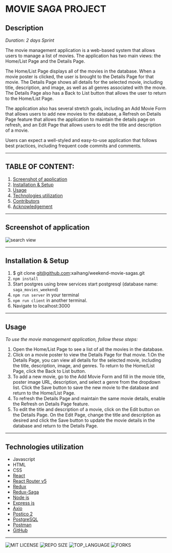 # MOVIE SAGA PROJECT 

## Description

_Duration: 2 days Sprint_

The movie management application is a web-based system that allows users to manage a list of movies. The application has two main views: the Home/List Page and the Details Page.

The Home/List Page displays all of the movies in the database. When a movie poster is clicked, the user is brought to the Details Page for that movie. The Details Page shows all details for the selected movie, including title, description, and image, as well as all genres associated with the movie. The Details Page also has a Back to List button that allows the user to return to the Home/List Page.

The application also has several stretch goals, including an Add Movie Form that allows users to add new movies to the database, a Refresh on Details Page feature that allows the application to maintain the details page on refresh, and an Edit Page that allows users to edit the title and description of a movie.

Users can expect a well-styled and easy-to-use application that follows best practices, including frequent code commits and comments.

---
## **TABLE OF CONTENT:**
1. [Screenshot of application](#screenshot-of-application)
1. [Installation & Setup](#installation--setup)
1. [Usage](#usage)
1. [Technologies utilization](#technologies-utilization)
1. [Contributors](#contributors)
1. [Acknowledgement](#acknowledgement)

---
## Screenshot of application
![search view](./public/searchvview.png)

---

## Installation & Setup
1. $ git clone git@github.com:xaihang/weekend-movie-sagas.git
1. `npm install`
1. Start postgres using brew services start postgresql (database name: `saga_movies_weekend`)
1. `npm run server` in your terminal
1. `npm run client` in another terminal. 
1. Navigate to localhost:3000

---

## Usage
*To use the movie management application, follow these steps:*

1. Open the Home/List Page to see a list of all the movies in the database.
1. Click on a movie poster to view the Details Page for that movie.
1.On the Details Page, you can view all details for the selected movie, including the title, description, image, and genres. To return to the Home/List Page, click the Back to List button.
1. To add a new movie, go to the Add Movie Form and fill in the movie title, poster image URL, description, and select a genre from the dropdown list. Click the Save button to save the new movie to the database and return to the Home/List Page.
1. To refresh the Details Page and maintain the same movie details, enable the Refresh on Details Page feature.
1. To edit the title and description of a movie, click on the Edit button on the Details Page. On the Edit Page, change the title and description as desired and click the Save button to update the movie details in the database and return to the Details Page.


---

## Technologies utilization 

* Javascript
* HTML
* CSS
* [React](https://reactjs.org/)
* [React Router v5](https://v5.reactrouter.com/web/guides/quick-start)
* [Redux](https://redux.js.org/)
* [Redux-Saga](https://redux-saga.js.org/)
* [Node js](https://nodejs.org/en/about/)
* [Express js](https://expressjs.com/)
* [Axio](https://axio.com/)
* [Postico 2](https://eggerapps.at/postico2/)
* [PostgreSQL](https://www.postgresql.org/)
* [Postman](https://www.postman.com/)
* [GitHub](https://github.com/xaihang/) 

---

![MIT LICENSE](https://img.shields.io/github/license/scottbromander/the_marketplace.svg?style=flat-square)
![REPO SIZE](https://img.shields.io/github/repo-size/scottbromander/the_marketplace.svg?style=flat-square)
![TOP_LANGUAGE](https://img.shields.io/github/languages/top/scottbromander/the_marketplace.svg?style=flat-square)
![FORKS](https://img.shields.io/github/forks/scottbromander/the_marketplace.svg?style=social)
